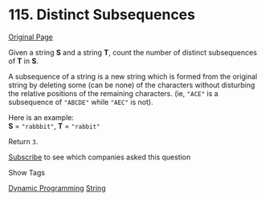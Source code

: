 # 115. Distinct Subsequences

[Original Page](https://leetcode.com/problems/distinct-subsequences/)

Given a string **S** and a string **T**, count the number of distinct subsequences of **T** in **S**.

A subsequence of a string is a new string which is formed from the original string by deleting some (can be none) of the characters without disturbing the relative positions of the remaining characters. (ie, `"ACE"` is a subsequence of `"ABCDE"` while `"AEC"` is not).

Here is an example:  
**S** = `"rabbbit"`, **T** = `"rabbit"`

Return `3`.

<div>

[Subscribe](/subscribe/) to see which companies asked this question

</div>

<div>

<div id="tags" class="btn btn-xs btn-warning">Show Tags</div>

<span class="hidebutton">[Dynamic Programming](/tag/dynamic-programming/) [String](/tag/string/)</span></div>